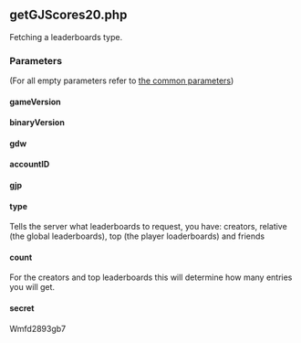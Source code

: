 ## getGJScores20.php
Fetching a leaderboards type.
### Parameters
(For all empty parameters refer to [the common parameters](https://github.com/SMJSGaming/GDDocs/blob/master/endpoints/common_parameters.md))
#### gameVersion
#### binaryVersion
#### gdw
#### accountID
#### gjp
#### type
Tells the server what leaderboards to request, you have: creators, relative (the global leaderboards), top (the player loaderboards) and friends
#### count
For the creators and top leaderboards this will determine how many entries you will get.
#### secret
Wmfd2893gb7
